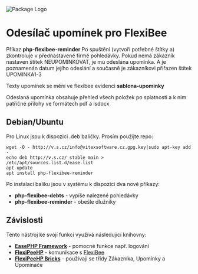 ![Package Logo](https://raw.githubusercontent.com/VitexSoftware/php-flexibee-reminder/master/package_logo.png "Project Logo")

Odesílač upomínek pro FlexiBee
==============================

Příkaz **php-flexibee-reminder** Po spuštění (vytvoří potřebné štítky a) 
zkontroluje v přednastavené firmě pohledávky. Pokud nemá zákazník nastaven 
štítek NEUPOMINKOVAT, je mu odeslána upomínka.
A je poznamenán datum jejího odeslání a současně je zákazníkovi přiřazen štítek 
UPOMINKA1-3

Texty upomínek se mění ve flexibee evidenci **sablona-upominky**

Odeslaná upomínka obsahuje přehled všech položek po splatnosti a k nim patřičné přílohy ve formátech pdf a isdocx

Debian/Ubuntu
-------------

Pro Linux jsou k dispozici .deb balíčky. Prosím použijte repo:

    wget -O - http://v.s.cz/info@vitexsoftware.cz.gpg.key|sudo apt-key add -
    echo deb http://v.s.cz/ stable main > /etc/apt/sources.list.d/ease.list
    apt update
    apt install php-flexibee-reminder

Po instalaci balíku jsou v systému k dispozici dva nové příkazy:

  * **php-flexibee-debts**    - vypíše nalezené pohledávky
  * **php-flexibee-reminder** - obešle dlužníky


Závislosti
----------

Tento nástroj ke svojí funkci využívá následující knihovny:

 * [**EasePHP Framework**](https://github.com/VitexSoftware/EaseFramework) - pomocné funkce např. logování
 * [**FlexiPeeHP**](https://github.com/Spoje-NET/FlexiPeeHP)        - komunikace s [FlexiBee](https://flexibee.eu/)
 * [**FlexiPeeHP Bricks**](https://github.com/VitexSoftware/FlexiPeeHP-Bricks) - používají se třídy Zákazníka, Upomínky a Upomínače

